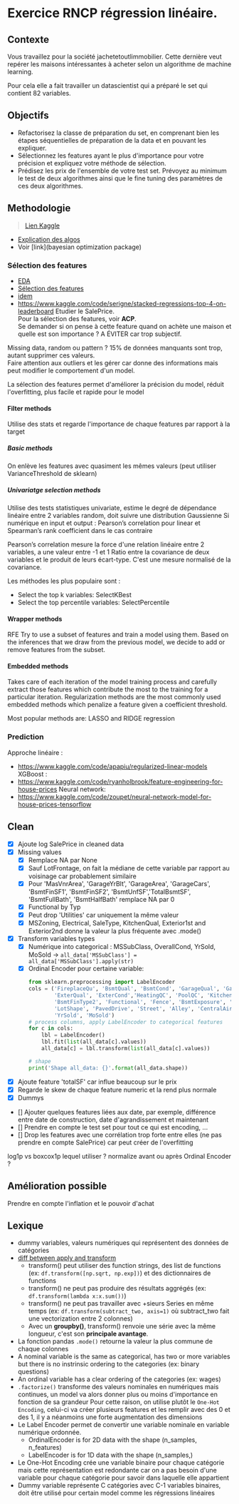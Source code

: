# Exercice RNCP régression linéaire. 


## Contexte
Vous travaillez pour la société jachetetoutlimmobilier. Cette dernière veut repérer les maisons intéressantes à acheter selon un algorithme de machine learning. 

Pour cela elle a fait travailler un datascientist qui a préparé le set qui contient 82 variables. 


## Objectifs
* Refactorisez la classe de préparation du set, en comprenant bien les étapes séquentielles de préparation de la data et en pouvant les expliquer. 
* Sélectionnez les features ayant le plus d'importance pour votre précision et expliquez votre méthode de sélection.
* Prédisez les prix de l'ensemble de votre test set. Prévoyez au minimum le test de deux algorithmes ainsi que le fine tuning des paramètres de ces deux algorithmes. 


## Methodologie
> [Lien Kaggle](https://www.kaggle.com/competitions/house-prices-advanced-regression-techniques/data?select=data_description.txt)
- [Explication des algos](https://www.kaggle.com/code/faressayah/practical-introduction-to-10-regression-algorithm)
- Voir [link](bayesian optimization package)


### Sélection des features
- [EDA](https://www.kaggle.com/code/pmarcelino/comprehensive-data-exploration-with-python)
- [Sélection des features](https://www.kaggle.com/code/prashant111/comprehensive-guide-on-feature-selection)
- [idem](https://machinelearningmastery.com/feature-selection-with-real-and-categorical-data/)
- https://www.kaggle.com/code/serigne/stacked-regressions-top-4-on-leaderboard
Etudier le SalePrice.      
Pour la sélection des features, voir **ACP**.     
Se demander si on pense à cette feature quand on achète une maison et quelle est son importance ? A ÉVITER car trop subjectif.     

Missing data, random ou pattern ? 15% de données manquants sont trop, autant supprimer ces valeurs.    
Faire attention aux outliers et les gérer car donne des informations mais peut modifier le comportement d'un model.

La sélection des features permet d'améliorer la précision du model, réduit l'overfitting, plus facile et rapide pour le model 


#### Filter methods
Utilise des stats et regarde l'importance de chaque features par rapport à la target

##### Basic methods
On enlève les features avec quasiment les mêmes valeurs (peut utiliser VarianceThreshold de sklearn)

##### Univariatge selection methods
Utilise des tests statistiques univariate, estime le degré de dépendance linéaire entre 2 variables random, doit suivre une distribution Gaussienne
Si numérique en input et output : Pearson’s correlation pour linear et Spearman’s rank coefficient dans le cas contraire

Pearson’s correlation mesure la force d'une relation linéaire entre 2 variables, a une valeur entre -1 et 1
Ratio entre la covariance de deux variables et le produit de leurs écart-type. C'est une mesure normalisé de la covariance.

Les méthodes les plus populaire sont :
- Select the top k variables: SelectKBest
- Select the top percentile variables: SelectPercentile

#### Wrapper methods
RFE
Try to use a subset of features and train a model using them. 
Based on the inferences that we draw from the previous model, we decide to add or remove features from the subset.

#### Embedded methods
Takes care of each iteration of the model training process and carefully extract those features which contribute the most to the training for a particular iteration.
Regularization methods are the most commonly used embedded methods which penalize a feature given a coefficient threshold.

Most popular methods are: LASSO and RIDGE regression


### Prediction
Approche linéaire :
- https://www.kaggle.com/code/apapiu/regularized-linear-models
XGBoost :
- https://www.kaggle.com/code/ryanholbrook/feature-engineering-for-house-prices
Neural network:
- https://www.kaggle.com/code/zoupet/neural-network-model-for-house-prices-tensorflow


## Clean
- [X] Ajoute log SalePrice in cleaned data
- [X] Missing values
  - [X] Remplace NA par None        
  - [X] Sauf LotFrontage, on fait la médiane de cette variable par rapport au voisinage car probablement similaire
  - [X] Pour 'MasVnrArea', 'GarageYrBlt', 'GarageArea', 'GarageCars', 'BsmtFinSF1', 'BsmtFinSF2', 'BsmtUnfSF','TotalBsmtSF', 'BsmtFullBath', 'BsmtHalfBath' remplace NA par 0         
  - [X] Functional by Typ          
  - [X] Peut drop 'Utilities' car uniquement la même valeur           
  - [X] MSZoning, Electrical, SaleType, KitchenQual, Exterior1st and Exterior2nd  donne la valeur la plus fréquente avec .mode()          
- [X] Transform variables types
  - [X] Numérique into categorical : MSSubClass, OverallCond, YrSold, MoSold -> `all_data['MSSubClass'] = all_data['MSSubClass'].apply(str)`
  - [X] Ordinal Encoder pour certaine variable:
      ```python
      from sklearn.preprocessing import LabelEncoder
      cols = ('FireplaceQu', 'BsmtQual', 'BsmtCond', 'GarageQual', 'GarageCond', 
              'ExterQual', 'ExterCond','HeatingQC', 'PoolQC', 'KitchenQual', 'BsmtFinType1', 
              'BsmtFinType2', 'Functional', 'Fence', 'BsmtExposure', 'GarageFinish', 'LandSlope',
              'LotShape', 'PavedDrive', 'Street', 'Alley', 'CentralAir', 'MSSubClass', 'OverallCond', 
              'YrSold', 'MoSold')
      # process columns, apply LabelEncoder to categorical features
      for c in cols:
          lbl = LabelEncoder() 
          lbl.fit(list(all_data[c].values)) 
          all_data[c] = lbl.transform(list(all_data[c].values))
    
      # shape        
      print('Shape all_data: {}'.format(all_data.shape))
      ```
- [X] Ajoute feature 'totalSF' car influe beaucoup sur le prix
- [X] Regarde le skew de chaque feature numeric et la rend plus normale 
- [X] Dummys
- [] Ajouter quelques features liées aux date, par exemple, différence entre date de construction, date d'agrandissement et maintenant
- [] Prendre en compte le test set pour tout ce qui est encoding, ...
- [] Drop les features avec une corrélation trop forte entre elles (ne pas prendre en compte SalePrice) car peut créer de l'overfitting


log1p vs boxcox1p lequel utiliser ?
normalize avant ou après Ordinal Encoder ?

## Amélioration possible
Prendre en compte l'inflation et le pouvoir d'achat


## Lexique
- dummy variables, valeurs numériques qui représentent des données de catégories
- [diff between apply and transform](https://towardsdatascience.com/difference-between-apply-and-transform-in-pandas-242e5cf32705)
  - transform() peut utiliser des function strings, des list de functions (ex: `df.transform([np.sqrt, np.exp])`) et des dictionnaires de functions
  - transform() ne peut pas produire des résultats aggrégés (ex: `df.transform(lambda x:x.sum())`)
  - transform() ne peut pas travailler avec +sieurs Series en même temps (ex: `df.transform(subtract_two, axis=1)` où subtract_two fait une vectorization entre 2 colonnes)
  - Avec un **groupby()**, transform() renvoie une série avec la même longueur, c'est son **principale avantage**.
- La fonction pandas `.mode()` retourne la valeur la plus commune de chaque colonnes
- A nominal variable is the same as categorical, has two or more variables but there is no instrinsic ordering to the categories (ex: binary questions)
- An ordinal variable has a clear ordering of the categories (ex: wages)
- `.factorize()` transforme des valeurs nominales en numériques mais continues, un model va alors donner plus ou moins d'importance en fonction de sa grandeur
Pour cette raison, on utilise plutôt le `One-Hot Encoding`, celui-ci va créer plusieurs features et les remplir avec des 0 et des 1, il y a néanmoins une forte augmentation des dimensions
- Le Label Encoder permet de convertir une variable nominale en variable numérique ordonnée. 
  - OrdinalEncoder is for 2D data with the shape (n_samples, n_features)
  - LabelEncoder is for 1D data with the shape (n_samples,)
- Le One-Hot Encoding crée une variable binaire pour chaque catégorie mais cette représentation est redondante car on a pas besoin d'une variable pour chaque catégorie pour savoir dans laquelle elle appartient
- Dummy variable représente C catégories avec C-1 variables binaires, doit être utilisé pour certain model comme les régressions linéaires